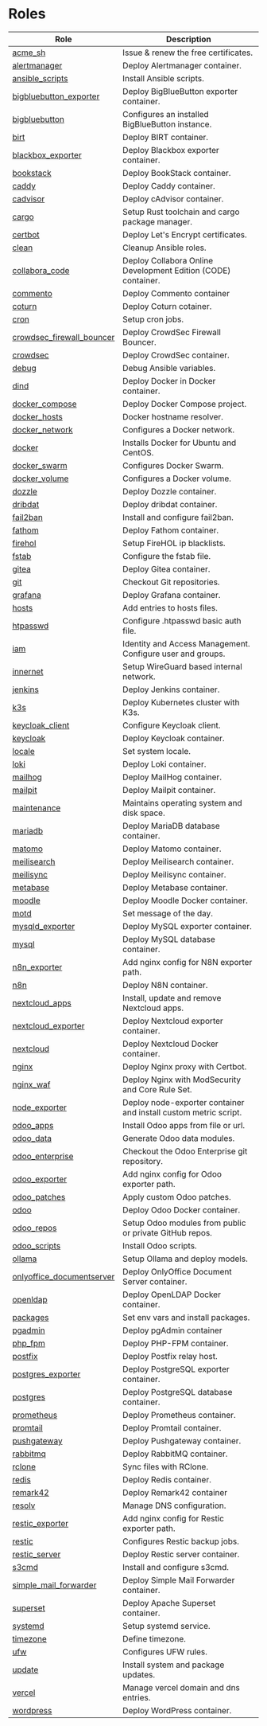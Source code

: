 # Roles

| Role | Description |
| --- | --- |
| [acme_sh](roles/acme_sh/README.md) | Issue & renew the free certificates. |
| [alertmanager](roles/alertmanager/README.md) | Deploy Alertmanager container. |
| [ansible_scripts](roles/ansible_scripts/README.md) | Install Ansible scripts. |
| [bigbluebutton_exporter](roles/bigbluebutton_exporter/README.md) | Deploy BigBlueButton exporter container. |
| [bigbluebutton](roles/bigbluebutton/README.md) | Configures an installed BigBlueButton instance. |
| [birt](roles/birt/README.md) | Deploy BIRT container. |
| [blackbox_exporter](roles/blackbox_exporter/README.md) | Deploy Blackbox exporter container. |
| [bookstack](roles/bookstack/README.md) | Deploy BookStack container. |
| [caddy](roles/caddy/README.md) | Deploy Caddy container. |
| [cadvisor](roles/cadvisor/README.md) | Deploy cAdvisor container. |
| [cargo](roles/cargo/README.md) | Setup Rust toolchain and cargo package manager. |
| [certbot](roles/certbot/README.md) | Deploy Let's Encrypt certificates. |
| [clean](roles/clean/README.md) | Cleanup Ansible roles. |
| [collabora_code](roles/collabora_code/README.md) | Deploy Collabora Online Development Edition (CODE) container. |
| [commento](roles/commento/README.md) | Deploy Commento container |
| [coturn](roles/coturn/README.md) | Deploy Coturn cotainer. |
| [cron](roles/cron/README.md) | Setup cron jobs. |
| [crowdsec_firewall_bouncer](roles/crowdsec_firewall_bouncer/README.md) | Deploy CrowdSec Firewall Bouncer. |
| [crowdsec](roles/crowdsec/README.md) | Deploy CrowdSec container. |
| [debug](roles/debug/README.md) | Debug Ansible variables. |
| [dind](roles/dind/README.md) | Deploy Docker in Docker container. |
| [docker_compose](roles/docker_compose/README.md) | Deploy Docker Compose project. |
| [docker_hosts](roles/docker_hosts/README.md) | Docker hostname resolver. |
| [docker_network](roles/docker_network/README.md) | Configures a Docker network. |
| [docker](roles/docker/README.md) | Installs Docker for Ubuntu and CentOS. |
| [docker_swarm](roles/docker_swarm/README.md) | Configures Docker Swarm. |
| [docker_volume](roles/docker_volume/README.md) | Configures a Docker volume. |
| [dozzle](roles/dozzle/README.md) | Deploy Dozzle container. |
| [dribdat](roles/dribdat/README.md) | Deploy dribdat container. |
| [fail2ban](roles/fail2ban/README.md) | Install and configure fail2ban. |
| [fathom](roles/fathom/README.md) | Deploy Fathom container. |
| [firehol](roles/firehol/README.md) | Setup FireHOL ip blacklists. |
| [fstab](roles/fstab/README.md) | Configure the fstab file. |
| [gitea](roles/gitea/README.md) | Deploy Gitea container. |
| [git](roles/git/README.md) | Checkout Git repositories. |
| [grafana](roles/grafana/README.md) | Deploy Grafana container. |
| [hosts](roles/hosts/README.md) | Add entries to hosts files. |
| [htpasswd](roles/htpasswd/README.md) | Configure .htpasswd basic auth file. |
| [iam](roles/iam/README.md) | Identity and Access Management. Configure user and groups. |
| [innernet](roles/innernet/README.md) | Setup WireGuard based internal network. |
| [jenkins](roles/jenkins/README.md) | Deploy Jenkins container. |
| [k3s](roles/k3s/README.md) | Deploy Kubernetes cluster with K3s.  |
| [keycloak_client](roles/keycloak_client/README.md) | Configure Keycloak client. |
| [keycloak](roles/keycloak/README.md) | Deploy Keycloak container. |
| [locale](roles/locale/README.md) | Set system locale. |
| [loki](roles/loki/README.md) | Deploy Loki container. |
| [mailhog](roles/mailhog/README.md) | Deploy MailHog container. |
| [mailpit](roles/mailpit/README.md) | Deploy Mailpit container. |
| [maintenance](roles/maintenance/README.md) | Maintains operating system and disk space. |
| [mariadb](roles/mariadb/README.md) | Deploy MariaDB database container. |
| [matomo](roles/matomo/README.md) | Deploy Matomo container. |
| [meilisearch](roles/meilisearch/README.md) | Deploy Meilisearch container. |
| [meilisync](roles/meilisync/README.md) | Deploy Meilisync container. |
| [metabase](roles/metabase/README.md) | Deploy Metabase container. |
| [moodle](roles/moodle/README.md) | Deploy Moodle Docker container. |
| [motd](roles/motd/README.md) | Set message of the day. |
| [mysqld_exporter](roles/mysqld_exporter/README.md) | Deploy MySQL exporter container. |
| [mysql](roles/mysql/README.md) | Deploy MySQL database container. |
| [n8n_exporter](roles/n8n_exporter/README.md) | Add nginx config for N8N exporter path. |
| [n8n](roles/n8n/README.md) | Deploy N8N container. |
| [nextcloud_apps](roles/nextcloud_apps/README.md) | Install, update and remove Nextcloud apps. |
| [nextcloud_exporter](roles/nextcloud_exporter/README.md) | Deploy Nextcloud exporter container. |
| [nextcloud](roles/nextcloud/README.md) | Deploy Nextcloud Docker container. |
| [nginx](roles/nginx/README.md) | Deploy Nginx proxy with Certbot. |
| [nginx_waf](roles/nginx_waf/README.md) | Deploy Nginx with ModSecurity and Core Rule Set. |
| [node_exporter](roles/node_exporter/README.md) | Deploy node-exporter container and install custom metric script. |
| [odoo_apps](roles/odoo_apps/README.md) | Install Odoo apps from file or url. |
| [odoo_data](roles/odoo_data/README.md) | Generate Odoo data modules. |
| [odoo_enterprise](roles/odoo_enterprise/README.md) | Checkout the Odoo Enterprise git repository. |
| [odoo_exporter](roles/odoo_exporter/README.md) |  Add nginx config for Odoo exporter path. |
| [odoo_patches](roles/odoo_patches/README.md) | Apply custom Odoo patches. |
| [odoo](roles/odoo/README.md) | Deploy Odoo Docker container. |
| [odoo_repos](roles/odoo_repos/README.md) | Setup Odoo modules from public or private GitHub repos. |
| [odoo_scripts](roles/odoo_scripts/README.md) | Install Odoo scripts. |
| [ollama](roles/ollama/README.md) | Setup Ollama and deploy models. |
| [onlyoffice_documentserver](roles/onlyoffice_documentserver/README.md) | Deploy OnlyOffice Document Server container. |
| [openldap](roles/openldap/README.md) | Deploy OpenLDAP Docker container. |
| [packages](roles/packages/README.md) | Set env vars and install packages. |
| [pgadmin](roles/pgadmin/README.md) | Deploy pgAdmin container |
| [php_fpm](roles/php_fpm/README.md) | Deploy PHP-FPM container. |
| [postfix](roles/postfix/README.md) | Deploy Postfix relay host. |
| [postgres_exporter](roles/postgres_exporter/README.md) | Deploy PostgreSQL exporter container. |
| [postgres](roles/postgres/README.md) | Deploy PostgreSQL database container. |
| [prometheus](roles/prometheus/README.md) | Deploy Prometheus container. |
| [promtail](roles/promtail/README.md) | Deploy Promtail container. |
| [pushgateway](roles/pushgateway/README.md) | Deploy Pushgateway container. |
| [rabbitmq](roles/rabbitmq/README.md) | Deploy RabbitMQ container. |
| [rclone](roles/rclone/README.md) | Sync files with RClone. |
| [redis](roles/redis/README.md) | Deploy Redis container. |
| [remark42](roles/remark42/README.md) | Deploy Remark42 container |
| [resolv](roles/resolv/README.md) | Manage DNS configuration. |
| [restic_exporter](roles/restic_exporter/README.md) | Add nginx config for Restic exporter path. |
| [restic](roles/restic/README.md) | Configures Restic backup jobs. |
| [restic_server](roles/restic_server/README.md) | Deploy Restic server container. |
| [s3cmd](roles/s3cmd/README.md) | Install and configure s3cmd. |
| [simple_mail_forwarder](roles/simple_mail_forwarder/README.md) | Deploy Simple Mail Forwarder container. |
| [superset](roles/superset/README.md) | Deploy Apache Superset container. |
| [systemd](roles/systemd/README.md) | Setup systemd service. |
| [timezone](roles/timezone/README.md) | Define timezone. |
| [ufw](roles/ufw/README.md) | Configures UFW rules. |
| [update](roles/update/README.md) | Install system and package updates. |
| [vercel](roles/vercel/README.md) | Manage vercel domain and dns entries. |
| [wordpress](roles/wordpress/README.md) | Deploy WordPress container. |
